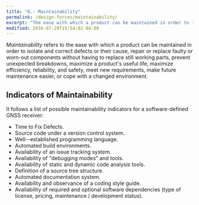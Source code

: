 ```yaml
---
title: "6.- Maintainability"
permalink: /design-forces/maintainability/
excerpt: "The ease with which a product can be maintained in order to isolate and correct defects and cope with a changing environment."
modified: 2016-07-29T15:54:02-04:00
---
```


_Maintainability_ refers to the ease with which a product can be maintained in order to isolate and correct defects or their cause, repair or replace faulty or worn-out components without having to replace still working parts, prevent unexpected breakdowns, maximize a product's useful life, maximize efficiency, reliability, and safety, meet new requirements, make future maintenance easier, or cope with a changed environment.


## Indicators of Maintainability

It follows a list of possible maintainability indicators for a software-defined GNSS receiver:

* Time to Fix Defects.
* Source code under a version control system.
* Well--established programming language.
* Automated build environments.
* Availability of an issue tracking system.
* Availability of "debugging modes" and tools.
* Availability of static and dynamic code analysis tools.
* Definition of a source tree structure.
* Automated documentation system.
* Availability and observance of a coding style guide.
* Availability of required and optional software dependencies (type of license, pricing, maintenance / development status).

